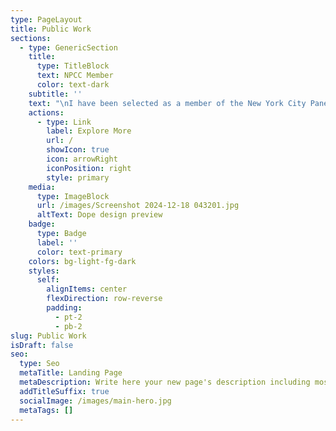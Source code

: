 ```yaml
---
type: PageLayout
title: Public Work
sections:
  - type: GenericSection
    title:
      type: TitleBlock
      text: NPCC Member
      color: text-dark
    subtitle: ''
    text: "\nI have been selected as a member of the New York City Panel on Climate Change under the Mayor's Office of Climate and Environmental Justice! For the next three years, I will be working together with the stellar team of scientists and practitioners, synthesizing state-of-the-art scientific findings regarding climate related risks and impacts the city is facing due to climate change. I am honored to be part of this important work aimed to inform NYC policy and planning towards enhanced climate resilience\_and\_justice!\n\n"
    actions:
      - type: Link
        label: Explore More
        url: /
        showIcon: true
        icon: arrowRight
        iconPosition: right
        style: primary
    media:
      type: ImageBlock
      url: /images/Screenshot 2024-12-18 043201.jpg
      altText: Dope design preview
    badge:
      type: Badge
      label: ''
      color: text-primary
    colors: bg-light-fg-dark
    styles:
      self:
        alignItems: center
        flexDirection: row-reverse
        padding:
          - pt-2
          - pb-2
slug: Public Work
isDraft: false
seo:
  type: Seo
  metaTitle: Landing Page
  metaDescription: Write here your new page's description including most relevant keywords.
  addTitleSuffix: true
  socialImage: /images/main-hero.jpg
  metaTags: []
---
```

